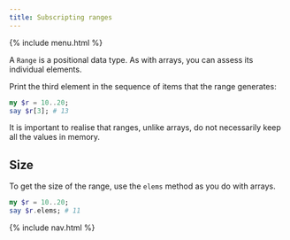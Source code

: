 ```yaml
---
title: Subscripting ranges
---
```


{% include menu.html %}

A `Range` is a positional data type. As with arrays, you can assess its individual elements.

Print the third element in the sequence of items that the range generates:

```raku
my $r = 10..20;
say $r[3]; # 13
```

It is important to realise that ranges, unlike arrays, do not necessarily keep all the values in memory.

## Size

To get the size of the range, use the `elems` method as you do with arrays.

```raku
my $r = 10..20;
say $r.elems; # 11
```

{% include nav.html %}
